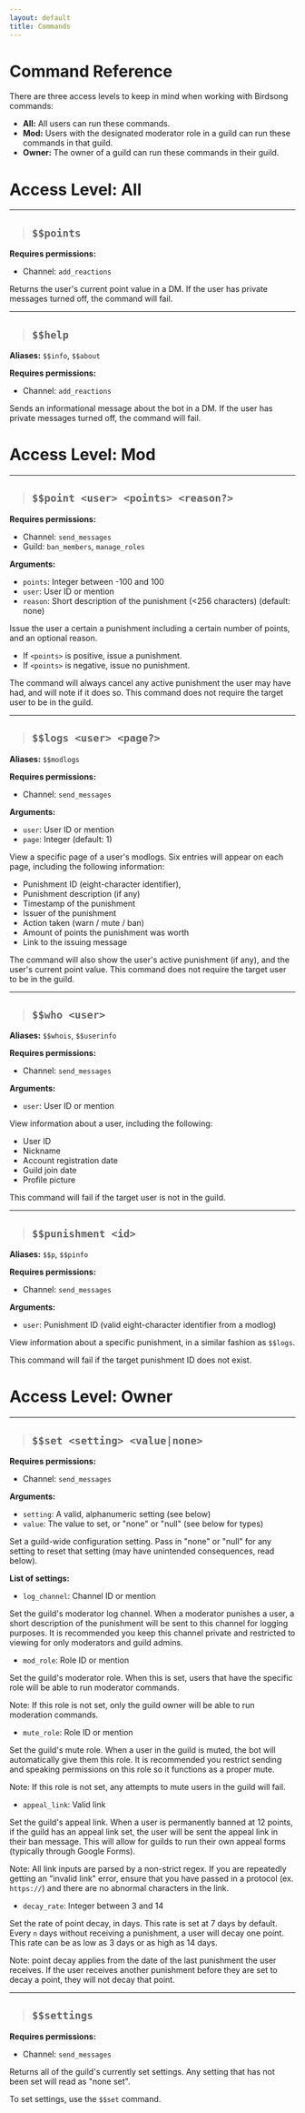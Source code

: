 ```yaml
---
layout: default
title: Commands
---
```


# Command Reference

There are three access levels to keep in mind when working with Birdsong commands:

- **All:** All users can run these commands.
- **Mod:** Users with the designated moderator role in a guild can run these commands in that guild.
- **Owner:** The owner of a guild can run these commands in their guild.

# Access Level: **All**

***

> ## `$$points`

**Requires permissions:**

- Channel: `add_reactions`

Returns the user's current point value in a DM. If the user has private messages turned off, the command will fail.

***

> ## `$$help`

**Aliases:** `$$info`, `$$about`

**Requires permissions:**

- Channel: `add_reactions`

Sends an informational message about the bot in a DM. If the user has private messages turned off, the command will fail.


# Access Level: **Mod**

***

> ## `$$point <user> <points> <reason?>`

**Requires permissions:**

- Channel: `send_messages`
- Guild: `ban_members`, `manage_roles`

**Arguments:**

- `points`: Integer between -100 and 100
- `user`: User ID or mention
- `reason`: Short description of the punishment (<256 characters) (default: none)

Issue the user a certain a punishment including a certain number of points, and an optional reason.

- If `<points>` is positive, issue a punishment.
- If `<points>` is negative, issue no punishment.

The command will always cancel any active punishment the user may have had, and will note if it does so. This command does not require the target user to be in the guild.

***

> ## `$$logs <user> <page?>`

**Aliases:** `$$modlogs`

**Requires permissions:**

- Channel: `send_messages`

**Arguments:**

- `user`: User ID or mention
- `page`: Integer (default: 1)

View a specific page of a user's modlogs. Six entries will appear on each page, including the following information:

- Punishment ID (eight-character identifier),
- Punishment description (if any)
- Timestamp of the punishment
- Issuer of the punishment
- Action taken (warn / mute / ban)
- Amount of points the punishment was worth
- Link to the issuing message

The command will also show the user's active punishment (if any), and the user's current point value. This command does not require the target user to be in the guild.

***

> ## `$$who <user>`

**Aliases:** `$$whois`, `$$userinfo`

**Requires permissions:**

- Channel: `send_messages`

**Arguments:**

- `user`: User ID or mention

View information about a user, including the following:

- User ID
- Nickname
- Account registration date
- Guild join date
- Profile picture

This command will fail if the target user is not in the guild.

***

> ## `$$punishment <id>`

**Aliases:** `$$p`, `$$pinfo`

**Requires permissions:**

- Channel: `send_messages`

**Arguments:**

- `user`: Punishment ID (valid eight-character identifier from a modlog)

View information about a specific punishment, in a similar fashion as `$$logs`.

This command will fail if the target punishment ID does not exist.


# Access Level: **Owner**

***

> ## `$$set <setting> <value|none>`

**Requires permissions:**

- Channel: `send_messages`

**Arguments:**

- `setting`: A valid, alphanumeric setting (see below)
- `value`: The value to set, or "none" or "null" (see below for types)

Set a guild-wide configuration setting. Pass in "none" or "null" for any setting to reset that setting (may have unintended consequences, read below).

**List of settings:**

- `log_channel`: Channel ID or mention

Set the guild's moderator log channel. When a moderator punishes a user, a short description of the punishment will be sent to this channel for logging purposes. It is recommended you keep this channel private and restricted to viewing for only moderators and guild admins.

- `mod_role`: Role ID or mention

Set the guild's moderator role. When this is set, users that have the specific role will be able to run moderator commands.

Note: If this role is not set, only the guild owner will be able to run moderation commands.

- `mute_role`: Role ID or mention

Set the guild's mute role. When a user in the guild is muted, the bot will automatically give them this role. It is recommended you restrict sending and speaking permissions on this role so it functions as a proper mute.

Note: If this role is not set, any attempts to mute users in the guild will fail.

- `appeal_link`: Valid link

Set the guild's appeal link. When a user is permanently banned at 12 points, if the guild has an appeal link set, the user will be sent the appeal link in their ban message. This will allow for guilds to run their own appeal forms (typically through Google Forms).

Note: All link inputs are parsed by a non-strict regex. If you are repeatedly getting an "invalid link" error, ensure that you have passed in a protocol (ex. `https://`) and there are no abnormal characters in the link.

- `decay_rate`: Integer between 3 and 14

Set the rate of point decay, in days. This rate is set at 7 days by default. Every `n` days without receiving a punishment, a user will decay one point. This rate can be as low as 3 days or as high as 14 days.

Note: point decay applies from the date of the last punishment the user receives. If the user receives another punishment before they are set to decay a point, they will not decay that point.

***

> ## `$$settings`

**Requires permissions:**

- Channel: `send_messages`

Returns all of the guild's currently set settings. Any setting that has not been set will read as "none set".

To set settings, use the `$$set` command.
